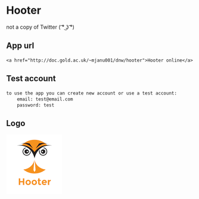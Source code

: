 # Hooter
not a copy of Twitter ( ͡° ͜ʖ ͡°)

## App url
    <a href="http://doc.gold.ac.uk/~mjanu001/dnw/hooter">Hooter online</a>
## Test account
    to use the app you can create new account or use a test account:
        email: test@email.com 
        password: test
## Logo
<img src="https://raw.githubusercontent.com/mateuszjanusz/hooter/master/logo.png"/>
